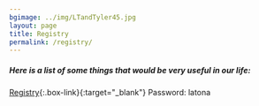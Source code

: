 ```yaml
---
bgimage: ../img/LTandTyler45.jpg
layout: page
title: Registry
permalink: /registry/
---
```


##### Here is a list of some things that would be very useful in our life:
[Registry][registry]{:.box-link}{:target="_blank"}
Password: latona

[registry]: https://thkfl.com/LTandT
